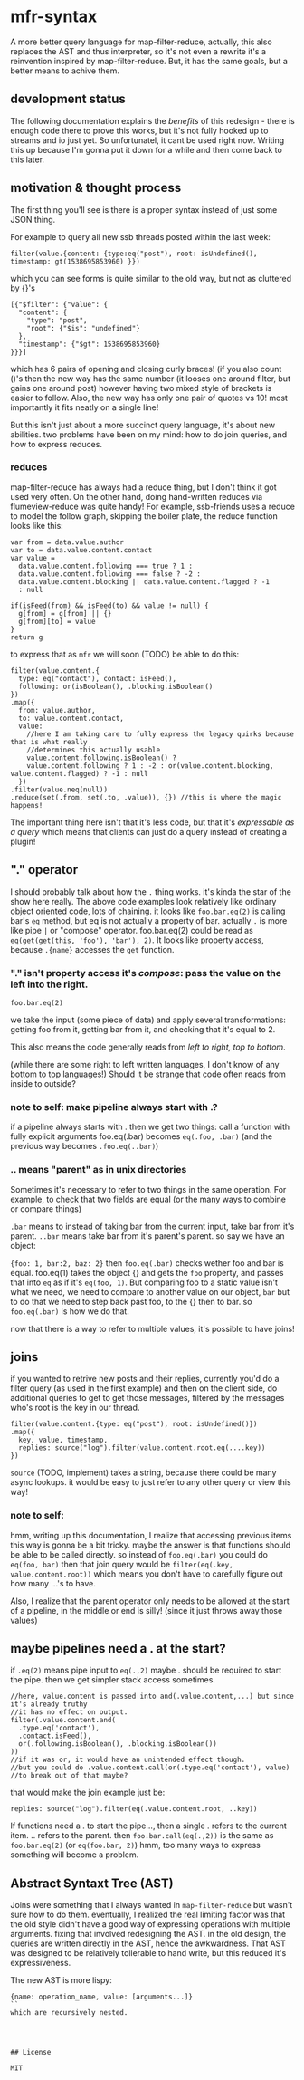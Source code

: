 # mfr-syntax

A more better query language for map-filter-reduce,
actually, this also replaces the AST and thus interpreter,
so it's not even a rewrite it's a reinvention inspired by map-filter-reduce.
But, it has the same goals, but a better means to achive them.

## development status

The following documentation explains the _benefits_ of this redesign - there is enough code
there to prove this works, but it's not fully hooked up to streams and io just yet.
So unfortunatel, it cant be used right now. Writing this up because I'm gonna put it
down for a while and then come back to this later.

## motivation & thought process

The first thing you'll see is there is a proper syntax instead of just
some JSON thing.

For example to query all new ssb threads posted within the last week:

```
filter(value.{content: {type:eq("post"), root: isUndefined(), timestamp: gt(1538695853960) }})
```
which you can see forms is quite similar to the old way, but not as  cluttered by {}'s
```
[{"$filter": {"value": {
  "content": {
    "type": "post",
    "root": {"$is": "undefined"}
  },
  "timestamp": {"$gt": 1538695853960}
}}}]
```
which has 6 pairs of opening and closing curly braces! (if you also count ()'s then the new
way has the same number (it looses one around filter, but gains one around post) however
having two mixed style of brackets is easier to follow. Also, the new way has only one pair
of quotes vs 10! most importantly it fits neatly on a single line!

But this isn't just about a more succinct query language, it's about new abilities.
two problems have been on my mind: how to do join queries, and how to express reduces.

### reduces

map-filter-reduce has always had a reduce thing, but I don't think it got used very often.
On the other hand, doing hand-written reduces via flumeview-reduce was quite handy!
For example, ssb-friends uses a reduce to model the follow graph, skipping the boiler plate,
the reduce function looks like this:

```
var from = data.value.author
var to = data.value.content.contact
var value =
  data.value.content.following === true ? 1 :
  data.value.content.following === false ? -2 :
  data.value.content.blocking || data.value.content.flagged ? -1
  : null

if(isFeed(from) && isFeed(to) && value != null) {
  g[from] = g[from] || {}
  g[from][to] = value
}
return g
```

to express that as `mfr` we will soon (TODO) be able to do this:

```
filter(value.content.{
  type: eq("contact"), contact: isFeed(),
  following: or(isBoolean(), .blocking.isBoolean()
})
.map({
  from: value.author,
  to: value.content.contact,
  value:
    //here I am taking care to fully express the legacy quirks because that is what really
    //determines this actually usable
    value.content.following.isBoolean() ?
    value.content.following ? 1 : -2 : or(value.content.blocking, value.content.flagged) ? -1 : null
  })
.filter(value.neq(null))
.reduce(set(.from, set(.to, .value)), {}) //this is where the magic happens!
```

The important thing here isn't that it's less code, but that it's _expressable as a query_
which means that clients can just do a query instead of creating a plugin!

## "." operator

I should probably talk about how the `.` thing works. it's kinda the star of the show here really.
The above code examples look relatively like ordinary object oriented code, lots of chaining.
it looks like `foo.bar.eq(2)` is calling bar's `eq` method, but eq is not actually a property
of bar. actually `.` is more like pipe `|` or "compose" operator. foo.bar.eq(2) could be read
as `eq(get(get(this, 'foo'), 'bar'), 2)`. It looks like property access, because `.{name}`
accesses the `get` function.

### "." isn't property access it's _compose_: pass the value on the left into the right.

`foo.bar.eq(2)`

we take the input (some piece of data) and apply several
transformations: getting foo from it, getting bar from it, and checking that it's equal to 2.

This also means the code generally reads from _left to right, top to bottom_.

(while there are some right to left written languages, I don't know of any bottom to top languages!)
Should it be strange that code often reads from inside to outside?

### note to self: make pipeline always start with .?

if a pipeline always starts with . then we get two things: call a function with fully
explicit arguments foo.eq(.bar) becomes `eq(.foo, .bar)` (and the previous way becomes `.foo.eq(..bar)`)

### .. means "parent" as in unix directories

Sometimes it's necessary to refer to two things in the same operation. For example,
to check that two fields are equal (or the many ways to combine or compare things)

`.bar` means to instead of taking bar from the current input, take bar from it's parent.
`..bar` means take bar from it's parent's parent. so say we have an object:

`{foo: 1, bar:2, baz: 2}` then `foo.eq(.bar)` checks wether foo and bar is equal.
foo.eq(1) takes the object {} and gets the `foo` property, and passes that into `eq`
as if it's `eq(foo, 1)`. But comparing foo to a static value isn't what we need,
we need to compare to another value on our object, `bar` but to do that we need to step back
past foo, to the {} then to bar. so `foo.eq(.bar)` is how we do that.

now that there is a way to refer to multiple values, it's possible to have joins!

## joins

if you wanted to retrive new posts and their replies, currently you'd do a filter
query (as used in the first example) and then on the client side, do additional
queries to get to get those messages, filtered by the messages who's root is the key
in our thread.

```
filter(value.content.{type: eq("post"), root: isUndefined()})
.map({
  key, value, timestamp,
  replies: source("log").filter(value.content.root.eq(....key))
})
```

`source` (TODO, implement) takes a string, because there could be many async
lookups. it would be easy to just refer to any other query or view this way!

### note to self:

hmm, writing up this documentation, I realize that accessing previous items this way is gonna
be a bit tricky. maybe the answer is that functions should be able to be called directly.
so instead of `foo.eq(.bar)` you could do `eq(foo, bar)` then that join query would be
`filter(eq(.key, value.content.root))` which means you don't have to carefully figure out how
many ...'s to have.

Also, I realize that the parent operator only needs to be allowed at the start of a pipeline,
in the middle or end is silly! (since it just throws away those values)

## maybe pipelines need a . at the start?

if `.eq(2)` means pipe input to `eq(.,2)` maybe . should be required to start the pipe.
then we get simpler stack access sometimes.

```
//here, value.content is passed into and(.value.content,...) but since it's already truthy
//it has no effect on output.
filter(.value.content.and(
  .type.eq('contact'),
  .contact.isFeed(),
  or(.following.isBoolean(), .blocking.isBoolean())
))
//if it was or, it would have an unintended effect though.
//but you could do .value.content.call(or(.type.eq('contact'), value)
//to break out of that maybe?
```
that would make the join example just be:

```
replies: source("log").filter(eq(.value.content.root, ..key))
```

If functions need a . to start the pipe..., then a single . refers to the current item.
.. refers to the parent. then `foo.bar.call(eq(.,2))` is the same as `foo.bar.eq(2)`
(or `eq(foo.bar, 2)`) hmm, too many ways to express something will become a problem.

## Abstract Syntaxt Tree (AST)

Joins were something that I always wanted in `map-filter-reduce` but wasn't sure how to do them.
eventually, I realized the real limiting factor was that the old style didn't have a good
way of expressing operations with multiple arguments. fixing that involved redesigning
the AST. in the old design, the queries are written directly in the AST, hence the awkwardness.
That AST was designed to be relatively tollerable to hand write, but this reduced it's expressiveness.

The new AST is more lispy:

```
{name: operation_name, value: [arguments...]}
``
which are recursively nested.




## License

MIT





